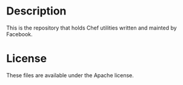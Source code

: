 Description
===========
This is the repository that holds Chef utilities written and mainted by
Facebook.

License
=======
These files are available under the Apache license.
